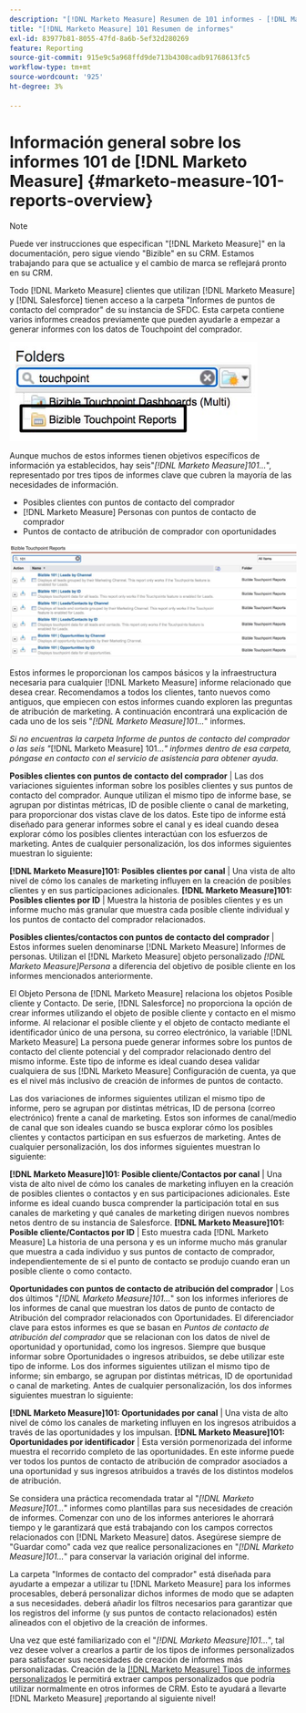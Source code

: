 ```yaml
---
description: "[!DNL Marketo Measure] Resumen de 101 informes - [!DNL Marketo Measure]"
title: "[!DNL Marketo Measure] 101 Resumen de informes"
exl-id: 83977b81-8055-47fd-8a6b-5ef32d280269
feature: Reporting
source-git-commit: 915e9c5a968ffd9de713b4308cadb91768613fc5
workflow-type: tm+mt
source-wordcount: '925'
ht-degree: 3%

---
```


# Información general sobre los informes 101 de [!DNL Marketo Measure] {#marketo-measure-101-reports-overview}

>[!NOTE]
>
>Puede ver instrucciones que especifican &quot;[!DNL Marketo Measure]&quot; en la documentación, pero sigue viendo &quot;Bizible&quot; en su CRM. Estamos trabajando para que se actualice y el cambio de marca se reflejará pronto en su CRM.

Todo [!DNL Marketo Measure] clientes que utilizan [!DNL Marketo Measure] y [!DNL Salesforce] tienen acceso a la carpeta &quot;Informes de puntos de contacto del comprador&quot; de su instancia de SFDC. Esta carpeta contiene varios informes creados previamente que pueden ayudarle a empezar a generar informes con los datos de Touchpoint del comprador.

![](assets/bizible-101-reports-overview-1.png)

Aunque muchos de estos informes tienen objetivos específicos de información ya establecidos, hay seis&quot;_[!DNL Marketo Measure]101..._&quot;, representado por tres tipos de informes clave que cubren la mayoría de las necesidades de información.

* Posibles clientes con puntos de contacto del comprador
* [!DNL Marketo Measure] Personas con puntos de contacto de comprador
* Puntos de contacto de atribución de comprador con oportunidades

![](assets/bizible-101-reports-overview-2.png)

Estos informes le proporcionan los campos básicos y la infraestructura necesaria para cualquier [!DNL Marketo Measure] informe relacionado que desea crear. Recomendamos a todos los clientes, tanto nuevos como antiguos, que empiecen con estos informes cuando exploren las preguntas de atribución de marketing. A continuación encontrará una explicación de cada uno de los seis &quot;_[!DNL Marketo Measure]101..._&quot; informes.

_Si no encuentras la carpeta Informe de puntos de contacto del comprador o las seis &quot;_[!DNL Marketo Measure] 101..._&quot; informes dentro de esa carpeta, póngase en contacto con el servicio de asistencia para obtener ayuda._

**Posibles clientes con puntos de contacto del comprador** | Las dos variaciones siguientes informan sobre los posibles clientes y sus puntos de contacto del comprador. Aunque utilizan el mismo tipo de informe base, se agrupan por distintas métricas, ID de posible cliente o canal de marketing, para proporcionar dos vistas clave de los datos. Este tipo de informe está diseñado para generar informes sobre el canal y es ideal cuando desea explorar cómo los posibles clientes interactúan con los esfuerzos de marketing. Antes de cualquier personalización, los dos informes siguientes muestran lo siguiente:

**[!DNL Marketo Measure]101: Posibles clientes por canal** | Una vista de alto nivel de cómo los canales de marketing influyen en la creación de posibles clientes y en sus participaciones adicionales.
**[!DNL Marketo Measure]101: Posibles clientes por ID** | Muestra la historia de posibles clientes y es un informe mucho más granular que muestra cada posible cliente individual y los puntos de contacto del comprador relacionados.

**Posibles clientes/contactos con puntos de contacto del comprador** | Estos informes suelen denominarse [!DNL Marketo Measure] Informes de personas. Utilizan el [!DNL Marketo Measure] objeto personalizado _[!DNL Marketo Measure]Persona_ a diferencia del objetivo de posible cliente en los informes mencionados anteriormente.

El Objeto Persona de [!DNL Marketo Measure] relaciona los objetos Posible cliente y Contacto. De serie, [!DNL Salesforce] no proporciona la opción de crear informes utilizando el objeto de posible cliente y contacto en el mismo informe. Al relacionar el posible cliente y el objeto de contacto mediante el identificador único de una persona, su correo electrónico, la variable [!DNL Marketo Measure] La persona puede generar informes sobre los puntos de contacto del cliente potencial y del comprador relacionado dentro del mismo informe. Este tipo de informe es ideal cuando desea validar cualquiera de sus [!DNL Marketo Measure] Configuración de cuenta, ya que es el nivel más inclusivo de creación de informes de puntos de contacto.

Las dos variaciones de informes siguientes utilizan el mismo tipo de informe, pero se agrupan por distintas métricas, ID de persona (correo electrónico) frente a canal de marketing. Estos son informes de canal/medio de canal que son ideales cuando se busca explorar cómo los posibles clientes y contactos participan en sus esfuerzos de marketing. Antes de cualquier personalización, los dos informes siguientes muestran lo siguiente:

**[!DNL Marketo Measure]101: Posible cliente/Contactos por canal** | Una vista de alto nivel de cómo los canales de marketing influyen en la creación de posibles clientes o contactos y en sus participaciones adicionales. Este informe es ideal cuando busca comprender la participación total en sus canales de marketing y qué canales de marketing dirigen nuevos nombres netos dentro de su instancia de Salesforce.
**[!DNL Marketo Measure]101: Posible cliente/Contactos por ID** | Esto muestra cada [!DNL Marketo Measure] La historia de una persona y es un informe mucho más granular que muestra a cada individuo y sus puntos de contacto de comprador, independientemente de si el punto de contacto se produjo cuando eran un posible cliente o como contacto.

**Oportunidades con puntos de contacto de atribución del comprador** | Los dos últimos &quot;_[!DNL Marketo Measure]101..._&quot; son los informes inferiores de los informes de canal que muestran los datos de punto de contacto de Atribución del comprador relacionados con Oportunidades. El diferenciador clave para estos informes es que se basan en _Puntos de contacto de atribución del comprador_ que se relacionan con los datos de nivel de oportunidad y oportunidad, como los ingresos. Siempre que busque informar sobre Oportunidades o ingresos atribuidos, se debe utilizar este tipo de informe. Los dos informes siguientes utilizan el mismo tipo de informe; sin embargo, se agrupan por distintas métricas, ID de oportunidad o canal de marketing. Antes de cualquier personalización, los dos informes siguientes muestran lo siguiente:

**[!DNL Marketo Measure]101: Oportunidades por canal** | Una vista de alto nivel de cómo los canales de marketing influyen en los ingresos atribuidos a través de las oportunidades y los impulsan.
**[!DNL Marketo Measure]101: Oportunidades por identificador** | Esta versión pormenorizada del informe muestra el recorrido completo de las oportunidades. En este informe puede ver todos los puntos de contacto de atribución de comprador asociados a una oportunidad y sus ingresos atribuidos a través de los distintos modelos de atribución.

Se considera una práctica recomendada tratar al &quot;_[!DNL Marketo Measure]101..._&quot; informes como plantillas para sus necesidades de creación de informes. Comenzar con uno de los informes anteriores le ahorrará tiempo y le garantizará que está trabajando con los campos correctos relacionados con [!DNL Marketo Measure] datos. Asegúrese siempre de &quot;Guardar como&quot; cada vez que realice personalizaciones en &quot;_[!DNL Marketo Measure]101..._&quot; para conservar la variación original del informe.

La carpeta &quot;Informes de contacto del comprador&quot; está diseñada para ayudarte a empezar a utilizar tu [!DNL Marketo Measure] para los informes procesables, deberá personalizar dichos informes de modo que se adapten a sus necesidades. deberá añadir los filtros necesarios para garantizar que los registros del informe (y sus puntos de contacto relacionados) estén alineados con el objetivo de la creación de informes.

Una vez que esté familiarizado con el &quot;_[!DNL Marketo Measure]101..._&quot;, tal vez desee volver a crearlos a partir de los tipos de informes personalizados para satisfacer sus necesidades de creación de informes más personalizadas. Creación de la [[!DNL Marketo Measure] Tipos de informes personalizados](/help/marketo-measure-salesforce-reporting/new-report-types/creating-custom-marketo-measure-report-types.md) le permitirá extraer campos personalizados que podría utilizar normalmente en otros informes de CRM. Esto te ayudará a llevarte [!DNL Marketo Measure] ¡reportando al siguiente nivel!
